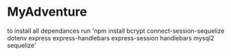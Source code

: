 # MyAdventure

to install all dependances run 'npm install bcrypt connect-session-sequelize dotenv express express-handlebars express-session handlebars mysql2 sequelize'